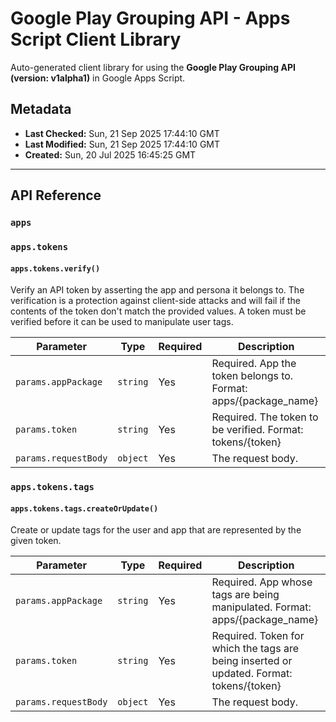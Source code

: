 # Google Play Grouping API - Apps Script Client Library

Auto-generated client library for using the **Google Play Grouping API (version: v1alpha1)** in Google Apps Script.

## Metadata

- **Last Checked:** Sun, 21 Sep 2025 17:44:10 GMT
- **Last Modified:** Sun, 21 Sep 2025 17:44:10 GMT
- **Created:** Sun, 20 Jul 2025 16:45:25 GMT



---

## API Reference

### `apps`

### `apps.tokens`

#### `apps.tokens.verify()`

Verify an API token by asserting the app and persona it belongs to. The verification is a protection against client-side attacks and will fail if the contents of the token don't match the provided values. A token must be verified before it can be used to manipulate user tags.

| Parameter | Type | Required | Description |
|---|---|---|---|
| `params.appPackage` | `string` | Yes | Required. App the token belongs to. Format: apps/{package_name} |
| `params.token` | `string` | Yes | Required. The token to be verified. Format: tokens/{token} |
| `params.requestBody` | `object` | Yes | The request body. |

### `apps.tokens.tags`

#### `apps.tokens.tags.createOrUpdate()`

Create or update tags for the user and app that are represented by the given token.

| Parameter | Type | Required | Description |
|---|---|---|---|
| `params.appPackage` | `string` | Yes | Required. App whose tags are being manipulated. Format: apps/{package_name} |
| `params.token` | `string` | Yes | Required. Token for which the tags are being inserted or updated. Format: tokens/{token} |
| `params.requestBody` | `object` | Yes | The request body. |
